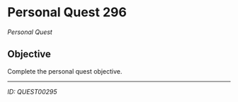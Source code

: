 # Personal Quest 296

*Personal Quest*

## Objective
Complete the personal quest objective.

---
*ID: QUEST00295*